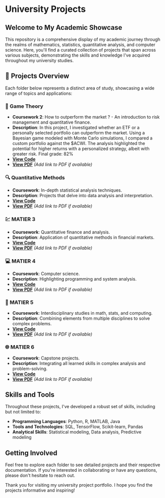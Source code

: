 # University Projects

## Welcome to My Academic Showcase

This repository is a comprehensive display of my academic journey through the realms of mathematics, statistics, quantitative analysis, and computer science. Here, you'll find a curated collection of projects that span across various subjects, demonstrating the skills and knowledge I've acquired throughout my university studies.

## 📂 Projects Overview

Each folder below represents a distinct area of study, showcasing a wide range of topics and applications:

### 🧮 **Game Theory**
- **Coursework 2**: How to outperform the market ? - An introduction to risk management and quantitative finance.
- **Description**: In this project, I investigated whether an ETF or a personally selected portfolio can outperform the market. Using a Bayesian game modeled with Monte Carlo simulations, I compared a custom portfolio against the $ACWI. The analysis highlighted the potential for higher returns with a personalized strategy, albeit with greater risk. Final grade: 82%
- **[View Code](https://github.com/Raphaeldavid203/University-Projects/tree/main/Game%20Theory%20Research%202)**
- **[View PDF](https://drive.google.com/file/d/1m3mumh0lodxSIoe8QLEsLYkxbPOkbOHF/view?usp=share_link)**  *(Add link to PDF if available)*

### 🔍 **Quantitative Methods**
- **Coursework**: In-depth statistical analysis techniques.
- **Description**: Projects that delve into data analysis and interpretation.
- **[View Code](https://github.com/Raphaeldavid203/QM2/tree/main/notebooks)**
- **[View PDF](#)**  *(Add link to PDF if available)*

### 💹 **MATIER 3**
- **Coursework**: Quantitative finance and analysis.
- **Description**: Application of quantitative methods in financial markets.
- **[View Code](https://github.com/yourusername/university-projects/tree/master/MATIER3)**
- **[View PDF](#)**  *(Add link to PDF if available)*

### 💻 **MATIER 4**
- **Coursework**: Computer science.
- **Description**: Highlighting programming and system analysis.
- **[View Code](https://github.com/yourusername/university-projects/tree/master/MATIER4)**
- **[View PDF](#)**  *(Add link to PDF if available)*

### 🧬 **MATIER 5**
- **Coursework**: Interdisciplinary studies in math, stats, and computing.
- **Description**: Combining elements from multiple disciplines to solve complex problems.
- **[View Code](https://github.com/yourusername/university-projects/tree/master/MATIER5)**
- **[View PDF](#)**  *(Add link to PDF if available)*

### 🌐 **MATIER 6**
- **Coursework**: Capstone projects.
- **Description**: Integrating all learned skills in complex analysis and problem-solving.
- **[View Code](https://github.com/yourusername/university-projects/tree/master/MATIER6)**
- **[View PDF](#)**  *(Add link to PDF if available)*

## Skills and Tools

Throughout these projects, I've developed a robust set of skills, including but not limited to:

- **Programming Languages**: Python, R, MATLAB, Java
- **Tools and Technologies**: SQL, TensorFlow, Scikit-learn, Pandas
- **Analytical Skills**: Statistical modeling, Data analysis, Predictive modeling

## Getting Involved

Feel free to explore each folder to see detailed projects and their respective documentation. If you're interested in collaborating or have any questions, please don't hesitate to reach out.



Thank you for visiting my university project portfolio. I hope you find the projects informative and inspiring!

